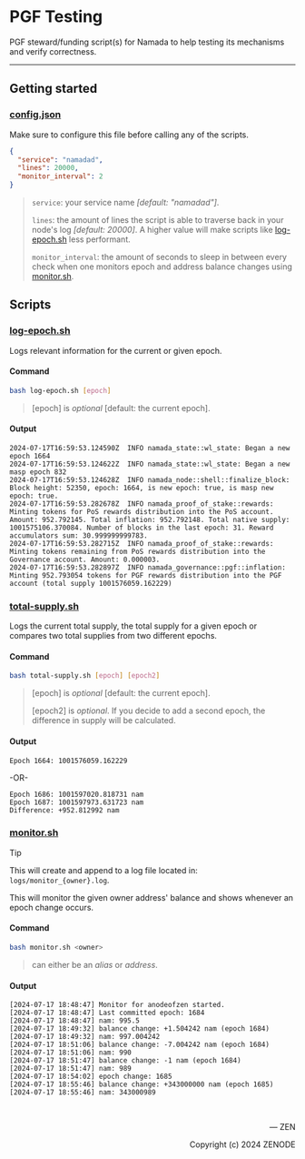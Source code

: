 # PGF Testing
PGF steward/funding script(s) for Namada to help testing its mechanisms and verify correctness.

---

## Getting started

### [config.json](config.json)

Make sure to configure this file before calling any of the scripts.

```json
{
  "service": "namadad",
  "lines": 20000,
  "monitor_interval": 2
}
```
> `service`: your service name _[default: "namadad"]_.
> 
> `lines`: the amount of lines the script is able to traverse back in your node's log _[default: 20000]_. A higher value will make scripts like [log-epoch.sh](./log-epoch.sh) less performant.
>
> `monitor_interval`: the amount of seconds to sleep in between every check when one monitors epoch and address balance changes using [monitor.sh](./monitor.sh).

## Scripts

### [log-epoch.sh](log-epoch.sh)

Logs relevant information for the current or given epoch.

#### Command
```sh
bash log-epoch.sh [epoch]
```
> [epoch] is _optional_ [default: the current epoch].

#### Output
```log
2024-07-17T16:59:53.124590Z  INFO namada_state::wl_state: Began a new epoch 1664
2024-07-17T16:59:53.124622Z  INFO namada_state::wl_state: Began a new masp epoch 832
2024-07-17T16:59:53.124628Z  INFO namada_node::shell::finalize_block: Block height: 52350, epoch: 1664, is new epoch: true, is masp new epoch: true.
2024-07-17T16:59:53.282678Z  INFO namada_proof_of_stake::rewards: Minting tokens for PoS rewards distribution into the PoS account. Amount: 952.792145. Total inflation: 952.792148. Total native supply: 1001575106.370084. Number of blocks in the last epoch: 31. Reward accumulators sum: 30.999999999783.
2024-07-17T16:59:53.282715Z  INFO namada_proof_of_stake::rewards: Minting tokens remaining from PoS rewards distribution into the Governance account. Amount: 0.000003.
2024-07-17T16:59:53.282897Z  INFO namada_governance::pgf::inflation: Minting 952.793054 tokens for PGF rewards distribution into the PGF account (total supply 1001576059.162229)
```

### [total-supply.sh](total-supply.sh)

Logs the current total supply, the total supply for a given epoch or compares two total supplies from two different epochs.

#### Command
```sh
bash total-supply.sh [epoch] [epoch2]
```
> [epoch] is _optional_ [default: the current epoch].
> 
> [epoch2] is _optional_. If you decide to add a second epoch, the difference in supply will be calculated.

#### Output
```log
Epoch 1664: 1001576059.162229
```

-OR-

```log
Epoch 1686: 1001597020.818731 nam
Epoch 1687: 1001597973.631723 nam
Difference: +952.812992 nam
```

### [monitor.sh](monitor.sh)

> [!TIP]
>
> This will create and append to a log file located in: `logs/monitor_{owner}.log`.

This will monitor the given owner address' balance and shows whenever an epoch change occurs.

#### Command
```sh
bash monitor.sh <owner>
```
> <owner> can either be an _alias_ or _address_.

#### Output
```log
[2024-07-17 18:48:47] Monitor for anodeofzen started.
[2024-07-17 18:48:47] Last committed epoch: 1684
[2024-07-17 18:48:47] nam: 995.5
[2024-07-17 18:49:32] balance change: +1.504242 nam (epoch 1684)
[2024-07-17 18:49:32] nam: 997.004242
[2024-07-17 18:51:06] balance change: -7.004242 nam (epoch 1684)
[2024-07-17 18:51:06] nam: 990
[2024-07-17 18:51:47] balance change: -1 nam (epoch 1684)
[2024-07-17 18:51:47] nam: 989
[2024-07-17 18:54:02] epoch change: 1685
[2024-07-17 18:55:46] balance change: +343000000 nam (epoch 1685)
[2024-07-17 18:55:46] nam: 343000989
```

</br>

<p align="right">— ZEN</p>
<p align="right">Copyright (c) 2024 ZENODE</p>

